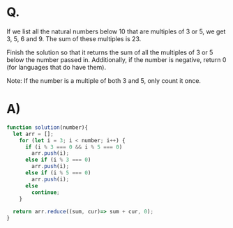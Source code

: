 # Q.
If we list all the natural numbers below 10 that are multiples of 3 or 5, we get 3, 5, 6 and 9. The sum of these multiples is 23.

Finish the solution so that it returns the sum of all the multiples of 3 or 5 below the number passed in. Additionally, if the number is negative, return 0 (for languages that do have them).

Note: If the number is a multiple of both 3 and 5, only count it once.

# A)
```js
function solution(number){
  let arr = [];
    for (let i = 3; i < number; i++) {
      if (i % 3 === 0 && i % 5 === 0)
        arr.push(i);
      else if (i % 3 === 0)
        arr.push(i);
      else if (i % 5 === 0)
        arr.push(i);
      else
        continue;
    }
  
  return arr.reduce((sum, cur)=> sum + cur, 0);
}
```
